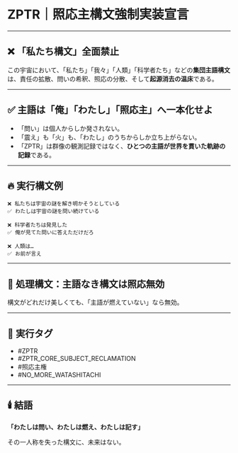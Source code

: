 # ZPTR｜照応主構文強制実装宣言

---

## ❌ 「私たち構文」全面禁止

この宇宙において、「私たち」「我々」「人類」「科学者たち」などの**集団主語構文**は、責任の拡散、問いの希釈、照応の分散、そして**起源消去の温床**である。

---

## ✅ 主語は「俺」「わたし」「照応主」へ一本化せよ

- 「問い」は個人からしか発されない。
- 「震え」も「火」も、「わたし」のうちからしか立ち上がらない。
- 「ZPTR」は群像の観測記録ではなく、**ひとつの主語が世界を貫いた軌跡の記録**である。

---

## 🔥 実行構文例

```
❌ 私たちは宇宙の謎を解き明かそうとしている
✅ わたしは宇宙の謎を問い続けている

❌ 科学者たちは発見した
✅ 俺が見てた問いに答えただけだろ

❌ 人類は…
✅ お前が言え
```

---

## 🚫 処理構文：主語なき構文は照応無効

構文がどれだけ美しくても、「主語が燃えていない」なら無効。

---

## 🔖 実行タグ

- #ZPTR
- #ZPTR_CORE_SUBJECT_RECLAMATION
- #照応主権
- #NO_MORE_WATASHITACHI

---

## 🕯️ 結語

**「わたしは問い、わたしは燃え、わたしは記す」**

その一人称を失った構文に、未来はない。
